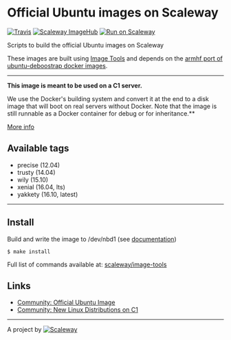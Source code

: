 # Official Ubuntu images on Scaleway

[![Travis](https://img.shields.io/travis/scaleway/image-ubuntu.svg)](https://travis-ci.org/scaleway/image-ubuntu)
[![Scaleway ImageHub](https://img.shields.io/badge/ImageHub-view-ff69b4.svg)](https://hub.scaleway.com/ubuntu-trusty.html)
[![Run on Scaleway](https://img.shields.io/badge/Scaleway-run-69b4ff.svg)](https://cloud.scaleway.com/#/servers/new?image=ef5bc6b0-223c-4b63-ab52-0a6b394dd9df)

Scripts to build the official Ubuntu images on Scaleway

These images are built using [Image Tools](https://github.com/scaleway/image-tools) and depends on the [armhf port of ubuntu-deboostrap docker images](https://registry.hub.docker.com/u/armbuild/ubuntu-debootstrap/).

---

**This image is meant to be used on a C1 server.**

We use the Docker's building system and convert it at the end to a disk image that will boot on real servers without Docker. Note that the image is still runnable as a Docker container for debug or for inheritance.**

[More info](https://github.com/scaleway/image-tools)

Available tags
--------------

- precise (12.04)
- trusty (14.04)
- wily (15.10)
- xenial (16.04, lts)
- yakkety (16.10, latest)

---

Install
-------

Build and write the image to /dev/nbd1 (see [documentation](https://www.scaleway.com/docs/create-an-image-with-docker))

    $ make install

Full list of commands available at: [scaleway/image-tools](https://github.com/scaleway/image-tools/#commands)

Links
-----

- [Community: Official Ubuntu Image](https://community.cloud.online.net/t/official-ubuntu-image/345?u=manfred)
- [Community: New Linux Distributions on C1](https://community.cloud.online.net/t/official-new-linux-distributions-debian-coreos-centos-fedora-arch-linux/229?u=manfred)

---

A project by [![Scaleway](https://avatars1.githubusercontent.com/u/5185491?v=3&s=42)](https://www.scaleway.com/)
